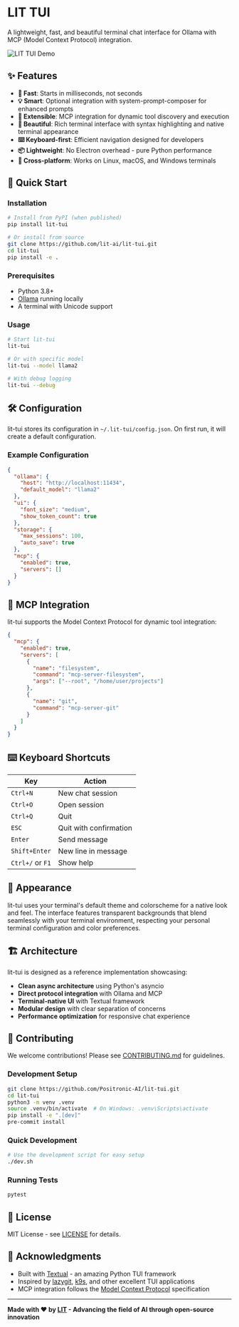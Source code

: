 # LIT TUI

A lightweight, fast, and beautiful terminal chat interface for Ollama with MCP (Model Context Protocol) integration.

![LIT TUI Demo](docs/demo.gif)

## ✨ Features

- **🚀 Fast**: Starts in milliseconds, not seconds
- **💡 Smart**: Optional integration with system-prompt-composer for enhanced prompts
- **🔧 Extensible**: MCP integration for dynamic tool discovery and execution
- **🎨 Beautiful**: Rich terminal interface with syntax highlighting and native terminal appearance
- **⌨️ Keyboard-first**: Efficient navigation designed for developers
- **📦 Lightweight**: No Electron overhead - pure Python performance
- **🔄 Cross-platform**: Works on Linux, macOS, and Windows terminals

## 🚀 Quick Start

### Installation

```bash
# Install from PyPI (when published)
pip install lit-tui

# Or install from source
git clone https://github.com/lit-ai/lit-tui.git
cd lit-tui
pip install -e .
```

### Prerequisites

- Python 3.8+
- [Ollama](https://ollama.ai) running locally
- A terminal with Unicode support

### Usage

```bash
# Start lit-tui
lit-tui

# Or with specific model
lit-tui --model llama2

# With debug logging
lit-tui --debug
```

## 🛠️ Configuration

lit-tui stores its configuration in `~/.lit-tui/config.json`. On first run, it will create a default configuration.

### Example Configuration

```json
{
  "ollama": {
    "host": "http://localhost:11434",
    "default_model": "llama2"
  },
  "ui": {
    "font_size": "medium",
    "show_token_count": true
  },
  "storage": {
    "max_sessions": 100,
    "auto_save": true
  },
  "mcp": {
    "enabled": true,
    "servers": []
  }
}
```

## 🔧 MCP Integration

lit-tui supports the Model Context Protocol for dynamic tool integration:

```json
{
  "mcp": {
    "enabled": true,
    "servers": [
      {
        "name": "filesystem",
        "command": "mcp-server-filesystem",
        "args": ["--root", "/home/user/projects"]
      },
      {
        "name": "git",
        "command": "mcp-server-git"
      }
    ]
  }
}
```

## ⌨️ Keyboard Shortcuts

| Key | Action |
|-----|--------|
| `Ctrl+N` | New chat session |
| `Ctrl+O` | Open session |
| `Ctrl+Q` | Quit |
| `ESC` | Quit with confirmation |
| `Enter` | Send message |
| `Shift+Enter` | New line in message |
| `Ctrl+/` or `F1` | Show help |

## 🎨 Appearance

lit-tui uses your terminal's default theme and colorscheme for a native look and feel. The interface features transparent backgrounds that blend seamlessly with your terminal environment, respecting your personal terminal configuration and color preferences.

## 🏗️ Architecture

lit-tui is designed as a reference implementation showcasing:

- **Clean async architecture** using Python's asyncio
- **Direct protocol integration** with Ollama and MCP
- **Terminal-native UI** with Textual framework
- **Modular design** with clear separation of concerns
- **Performance optimization** for responsive chat experience

## 🤝 Contributing

We welcome contributions! Please see [CONTRIBUTING.md](CONTRIBUTING.md) for guidelines.

### Development Setup

```bash
git clone https://github.com/Positronic-AI/lit-tui.git
cd lit-tui
python3 -m venv .venv
source .venv/bin/activate  # On Windows: .venv\Scripts\activate
pip install -e ".[dev]"
pre-commit install
```

### Quick Development

```bash
# Use the development script for easy setup
./dev.sh
```

### Running Tests

```bash
pytest
```

## 📄 License

MIT License - see [LICENSE](LICENSE) for details.

## 🙏 Acknowledgments

- Built with [Textual](https://textual.textualize.io/) - an amazing Python TUI framework
- Inspired by [lazygit](https://github.com/jesseduffield/lazygit), [k9s](https://k9scli.io/), and other excellent TUI applications
- MCP integration follows the [Model Context Protocol](https://modelcontextprotocol.io/) specification

---

**Made with ❤️ by [LIT](https://lit.ai) - Advancing the field of AI through open-source innovation**

